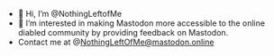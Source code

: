- 👋 Hi, I’m @NothingLeftofMe
- 👀 I’m interested in making Mastodon more accessible to the online diabled community by providing feedback on Mastodon.
- Contact me at @NothingLeftOfMe@mastodon.online
